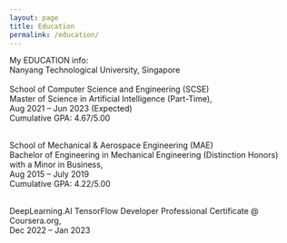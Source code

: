 ```yaml
---
layout: page
title: Education
permalink: /education/ 
---
```

My EDUCATION info:  
Nanyang Technological University, Singapore<br>                                                                                     	
School of Computer Science and Engineering (SCSE)<br>
Master of Science in Artificial Intelligence (Part-Time), <BR>
Aug 2021 – Jun 2023 (Expected)<BR>
Cumulative GPA: 4.67/5.00<BR><BR>

School of Mechanical & Aerospace Engineering (MAE)<BR>
Bachelor of Engineering in Mechanical Engineering (Distinction Honors) with a Minor in Business, <BR>
Aug 2015 – July 2019<BR>
Cumulative GPA: 4.22/5.00<BR><BR>

DeepLearning.AI TensorFlow Developer Professional Certificate @ Coursera.org,<BR>
Dec 2022 – Jan 2023

